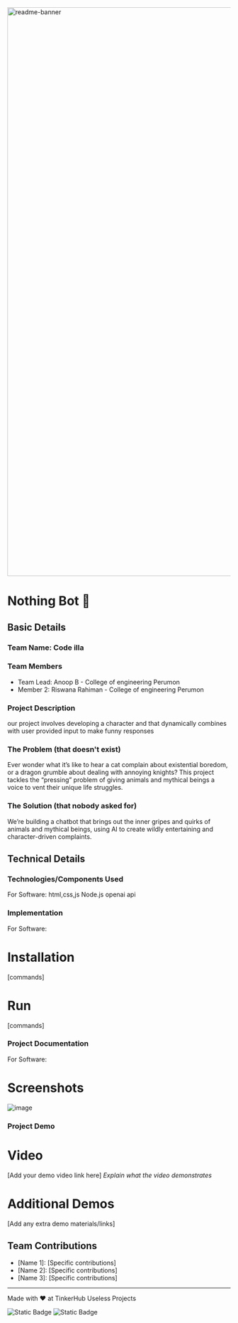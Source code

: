 <img width="1280" alt="readme-banner" src="https://github.com/user-attachments/assets/35332e92-44cb-425b-9dff-27bcf1023c6c">

# Nothing Bot 🎯


## Basic Details
### Team Name: Code illa


### Team Members
- Team Lead: Anoop B - College of engineering Perumon
- Member 2: Riswana Rahiman - College of engineering Perumon


### Project Description
our project involves developing a character and that dynamically combines with user provided input to make funny responses

### The Problem (that doesn't exist)
Ever wonder what it’s like to hear a cat complain about existential boredom, or a dragon grumble about dealing with annoying knights? This project tackles the “pressing” problem of giving animals and mythical beings a voice to vent their unique life struggles.

### The Solution (that nobody asked for)
We’re building a chatbot that brings out the inner gripes and quirks of animals and mythical beings, using AI to create wildly entertaining and character-driven complaints.

## Technical Details
### Technologies/Components Used
For Software:
html,css,js
Node.js
openai api

### Implementation
For Software:
# Installation
[commands]

# Run
[commands]

### Project Documentation
For Software:

# Screenshots 
![image](https://github.com/user-attachments/assets/6e514d4f-3036-41a9-962a-451b69ead473)


### Project Demo
# Video
[Add your demo video link here]
*Explain what the video demonstrates*

# Additional Demos
[Add any extra demo materials/links]

## Team Contributions
- [Name 1]: [Specific contributions]
- [Name 2]: [Specific contributions]
- [Name 3]: [Specific contributions]

---
Made with ❤️ at TinkerHub Useless Projects 

![Static Badge](https://img.shields.io/badge/TinkerHub-24?color=%23000000&link=https%3A%2F%2Fwww.tinkerhub.org%2F)
![Static Badge](https://img.shields.io/badge/UselessProject--24-24?link=https%3A%2F%2Fwww.tinkerhub.org%2Fevents%2FQ2Q1TQKX6Q%2FUseless%2520Projects)



